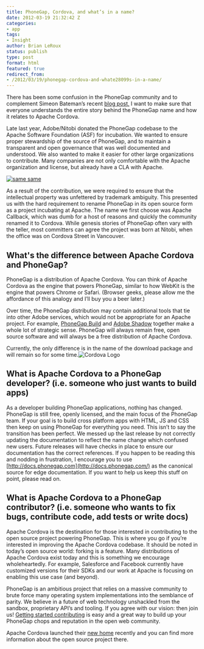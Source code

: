 ```yaml
---
title: PhoneGap, Cordova, and what’s in a name?
date: 2012-03-19 21:32:42 Z
categories:
- app
tags:
- Insight
author: Brian LeRoux
status: publish
type: post
format: html
featured: true
redirect_from:
- /2012/03/19/phonegap-cordova-and-whate28099s-in-a-name/
---
```


There has been some confusion in the PhoneGap community and to complement Simeon Bateman’s recent [blog post,](http://www.simb.net/2012/03/19/phonegap-vs-callback-vs-cordova/) I want to make sure that everyone understands the entire story behind the PhoneGap name and how it relates to Apache Cordova.

Late last year, Adobe/Nitobi donated the PhoneGap codebase to the Apache Software Foundation (ASF) for incubation. We wanted to ensure proper stewardship of the source of PhoneGap, and to maintain a transparent and open governance that was well documented and understood. We also wanted to make it easier for other large organizations to contribute. Many companies are not only comfortable with the Apache organization and license, but already have a CLA with Apache.

[![same same](/uploads/2012/03/pie.jpg)](/uploads/2012/03/pie.jpg)

As a result of the contribution, we were required to ensure that the intellectual property was unfettered by trademark ambiguity. This presented us with the hard requirement to rename PhoneGap in its open source form as a project incubating at Apache. The name we first choose was Apache Callback, which was dumb for a host of reasons and quickly the community renamed it to Cordova. While genesis stories of PhoneGap often vary with the teller, most committers can agree the project was born at Nitobi, when the office was on Cordova Street in Vancouver.

## What's the difference between Apache Cordova and PhoneGap?

PhoneGap is a distribution of Apache Cordova. You can think of Apache Cordova as the engine that powers PhoneGap, similar to how WebKit is the engine that powers Chrome or Safari. (Browser geeks, please allow me the affordance of this analogy and I’ll buy you a beer later.)

Over time, the PhoneGap distribution may contain additional tools that tie into other Adobe services, which would not be appropriate for an Apache project. For example, [PhoneGap Build](http://build.phonegap.com/) and [Adobe Shadow](http://labs.adobe.com/technologies/shadow/) together make a whole lot of strategic sense. PhoneGap will always remain free, open source software and will always be a free distribution of Apache Cordova.

Currently, the only difference is in the name of the download package and will remain so for some time.![Cordova Logo](http://incubator.apache.org/cordova/images/cordova_256.png)

## What is Apache Cordova to a PhoneGap developer? (i.e. someone who just wants to build apps)

As a developer building PhoneGap applications, nothing has changed. PhoneGap is still free, openly licensed, and the main focus of the PhoneGap team. If your goal is to build cross platform apps with HTML, JS and CSS then keep on using PhoneGap for everything you need. This isn’t to say the transition has been perfect. We messed up the last release by not correctly updating the documentation to reflect the name change which confused new users. Future releases will have checks in place to ensure our documentation has the correct references. If you happen to be reading this and nodding in frustration, I encourage you to use [http://docs.phonegap.com](http://docs.phonegap.com/) as the canonical source for edge documentation. If you want to help us keep this stuff on point, please read on.

## What is Apache Cordova to a PhoneGap contributor? (i.e. someone who wants to fix bugs, contribute code, add tests or write docs)

Apache Cordova is the destination for those interested in contributing to the open source project powering PhoneGap. This is where you go if you’re interested in improving the Apache Cordova codebase. It should be noted in today’s open source world: forking is a feature. Many distributions of Apache Cordova exist today and this is something we encourage wholeheartedly. For example, Salesforce and Facebook currently have customized versions for their SDKs and our work at Apache is focusing on enabling this use case (and beyond).

PhoneGap is an ambitious project that relies on a massive community to brute force many operating system implementations into the semblance of parity. We believe in a future of web technology unshackled from the sandbox, proprietary API’s and tooling. If you agree with our vision: then join us! [Getting started contributing](http://wiki.apache.org/cordova/ContributerWorkflow) is easy and a great way to build up your PhoneGap chops and reputation in the open web community.

Apache Cordova launched their [new home](http://incubator.apache.org/cordova) recently and you can find more information about the open source project there.
